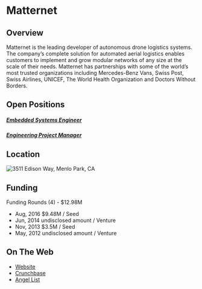 # Matternet
## Overview
Matternet is the leading developer of autonomous drone logistics systems. The company’s complete solution for automated aerial logistics enables customers to implement and grow modular networks of any size at the scale of their needs. Matternet has partnerships with some of the world’s most trusted organizations including Mercedes-Benz Vans, Swiss Post, Swiss Airlines, UNICEF,  The World Health Organization and Doctors Without Borders.

## Open Positions
##### [Embedded Systems Engineer](embedded-systems-engineer.md)
##### [Engineering Project Manager](engineering-project-manager.md)

## Location
![3511 Edison Way, Menlo Park, CA](https://maps.googleapis.com/maps/api/staticmap?center=3511+Edison+Way,+Menlo+Park,+CA&zoom=13&scale=false&size=600x300&maptype=roadmap&format=png&visual_refresh=true)

## Funding
Funding Rounds (4) - $12.98M
+ Aug, 2016	$9.48M / Seed
+ Jun, 2014	undisclosed amount / Venture
+ Nov, 2013	$3.5M / Seed
+ May, 2012	undisclosed amount / Venture

## On The Web
+ [Website](https://mttr.net/)
+ [Crunchbase](https://www.crunchbase.com/organization/matternet)
+ [Angel List](https://angel.co/matternet)
